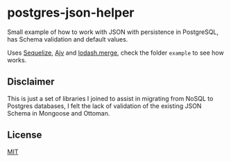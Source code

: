 # postgres-json-helper

Small example of how to work with JSON with persistence in PostgreSQL, has Schema validation and default values.

Uses [Sequelize](https://github.com/sequelize/sequelize), [Ajv](https://github.com/epoberezkin/ajv) and [lodash.merge](https://github.com/lodash/lodash), check the folder ```example``` to see how works.

## Disclaimer

This is just a set of libraries I joined to assist in migrating from NoSQL to Postgres databases, I felt the lack of validation of the existing JSON Schema in Mongoose and Ottoman.

## License

[MIT](https://github.com/epoberezkin/ajv/blob/master/LICENSE)
